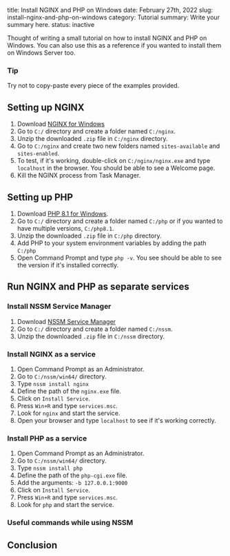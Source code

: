 title: Install NGINX and PHP on Windows
date: February 27th, 2022
slug: install-nginx-and-php-on-windows
category: Tutorial
summary: Write your summary here.
status: inactive

Thought of writing a small tutorial on how to install NGINX and PHP on Windows. You can also use this as a reference if you wanted to install them on Windows Server too.

<div class="post-notification warning">
	<h3>Tip</h3>
	<p>Try not to copy-paste every piece of the examples provided.</p>
</div>

## Setting up NGINX

1. Download [NGINX for Windows](http://nginx.org/en/docs/windows.html)
2. Go to `C:/` directory and create a folder named `C:/nginx`.
3. Unzip the downloaded `.zip` file in `C:/nginx` directory.
4. Go to `C:/nginx` and create two new folders named `sites-available` and `sites-enabled`.
5. To test, if it's working, double-click on `C:/nginx/nginx.exe` and type `localhost` in the browser. You should be able to see a Welcome page.
6. Kill the NGINX process from Task Manager.

## Setting up PHP

1. Download [PHP 8.1 for Windows](https://windows.php.net/downloads/releases/php-8.1.1-nts-Win32-vs16-x64.zip).
2. Go to `C:/` directory and create a folder named `C:/php` or if you wanted to have multiple versions, `C:/php8.1`.
3. Unzip the downloaded `.zip` file in `C:/php` directory.
4. Add PHP to your system environment variables by adding the path `C:/php`
5. Open Command Prompt and type `php -v`. You see should be able to see the version if it's installed correctly.

## Run NGINX and PHP as separate services

### Install NSSM Service Manager

1. Download [NSSM Service Manager](https://nssm.cc/download)
2. Go to `C:/` directory and create a folder named `C:/nssm`.
3. Unzip the downloaded `.zip` file in `C:/nssm` directory.

### Install NGINX as a service

1. Open Command Prompt as an Administrator.
2. Go to `C:/nssm/win64/` directory.
3. Type `nssm install nginx`
4. Define the path of the `nginx.exe` file.
5. Click on `Install Service`.
6. Press `Win+R` and type `services.msc`.
7. Look for `nginx` and start the service.
8. Open your browser and type `localhost` to see if it's working correctly.

### Install PHP as a service

1. Open Command Prompt as an Administrator.
2. Go to `C:/nssm/win64/` directory.
3. Type `nssm install php`
4. Define the path of the `php-cgi.exe` file.
5. Add the arguments: `-b 127.0.0.1:9000`
6. Click on `Install Service`.
7. Press `Win+R` and type `services.msc`.
8. Look for `php` and start the service.

### Useful commands while using NSSM


## Conclusion
